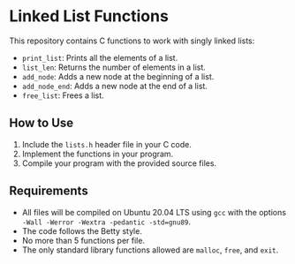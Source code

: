 # Linked List Functions

This repository contains C functions to work with singly linked lists:

- `print_list`: Prints all the elements of a list.
- `list_len`: Returns the number of elements in a list.
- `add_node`: Adds a new node at the beginning of a list.
- `add_node_end`: Adds a new node at the end of a list.
- `free_list`: Frees a list.

## How to Use

1. Include the `lists.h` header file in your C code.
2. Implement the functions in your program.
3. Compile your program with the provided source files.

## Requirements

- All files will be compiled on Ubuntu 20.04 LTS using `gcc` with the options
            `-Wall -Werror -Wextra -pedantic -std=gnu89`.
- The code follows the Betty style.
- No more than 5 functions per file.
- The only standard library functions allowed are `malloc`, `free`, and `exit`.